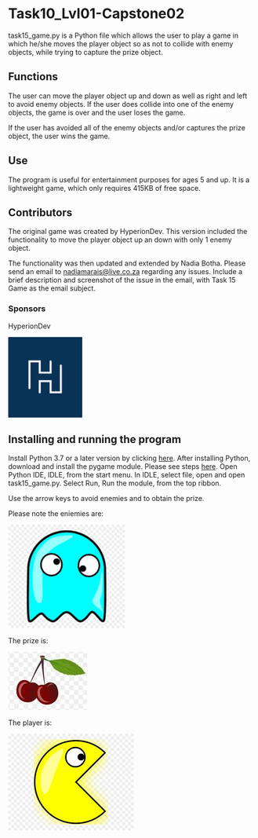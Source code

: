 # Task10_Lvl01-Capstone02

task15_game.py is a Python file which allows the user to play a game in which he/she moves the player object so as not to collide with enemy objects, while trying to capture the prize object.

## Functions
The user can move the player object up and down as well as right and left to avoid enemy objects. If the user does collide into one of the enemy objects, the game is over and the user loses the game.

If the user has avoided all of the enemy objects and/or captures the prize object, the user wins the game.

## Use
The program is useful for entertainment purposes for ages 5 and up. It is a lightweight game, which only requires 415KB of free space. 

## Contributors
The original game was created by HyperionDev. This version included the functionality to move the player object up an down with only 1 enemy object. 

The functionality was then updated and extended by Nadia Botha. Please send an email to nadiamarais@live.co.za regarding any issues. Include a brief description and screenshot of the issue in the email, with Task 15 Game as the email subject. 

### Sponsors
HyperionDev

![HyperionDev](Images/HyperionDev_screenshot.PNG)

## Installing and running the program
Install Python 3.7 or a later version by clicking [here](https://www.python.org/downloads/).
After installing Python, download and install the pygame module. Please see steps [here](https://www.pygame.org/wiki/GettingStarted).
Open Python IDE, IDLE, from the start menu. In IDLE, select file, open and open task15_game.py. 
Select Run, Run the module, from the top ribbon. 

Use the arrow keys to avoid enemies and to obtain the prize. 

Please note the eniemies are: 

![](monster.jpg)

The prize is: 

![](prize1.JPG)

The player is:

![](player.jpg)



